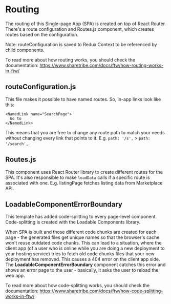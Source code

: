 # Routing

The routing of this Single-page App (SPA) is created on top of React Router. There's a route
configuration and Routes.js component, which creates routes based on the configuration.

Note: routeConfiguration is saved to Redux Context to be referenced by child components.

To read more about how routing works, you should check the documentation:
https://www.sharetribe.com/docs/ftw/how-routing-works-in-ftw/

## routeConfiguration.js

This file makes it possible to have named routes. So, in-app links look like this:

```
<NamedLink name="SearchPage">
  Go to
</NamedLink>
```

This means that you are free to change any route path to match your needs without changing every
link that points to it. E.g. `path: '/s',` > `path: '/search',`.

## Routes.js

This component uses React Router library to create different routes for the SPA. It's also
responsible to make `loadData` calls if a specific route is associated with one. E.g. listingPage
fetches listing data from Marketplace API.

## LoadableComponentErrorBoundary

This template has added code-splitting to every page-level component. Code-splitting is created with
the Loadable Components library.

When SPA is built and those different code chunks are created for each page - the generated files
get unique names so that the browser's cache won't reuse outdated code chunks. This can lead to a
situation, where the client app (of a user who is online while you are doing a new deployment to
your hosting service) tries to fetch old code chunks files that your new deployment has removed.
This causes a 404 error on the client app side. The **LoadableComponentErrorBoundary** component
catches this error and shows an error page to the user - basically, it asks the user to reload the
web app.

To read more about how code-splitting works, you should check the documentation:
https://www.sharetribe.com/docs/ftw/how-code-splitting-works-in-ftw/
